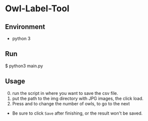 Owl-Label-Tool
===============

Environment
----------
- python 3

Run
-------
$ python3 main.py

Usage
-----
0. run the script in where you want to save the csv file.
1. put the path to the img directory with JPG images, the click load.
2. Press <Up> and <Down> to change the number of owls, <Right> to go to the next
  - Be sure to click `Save` after finishing, or the result won't be saved. 

